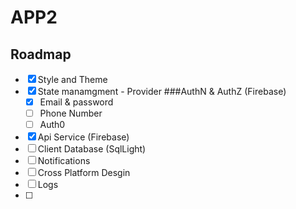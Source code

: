 # APP2

## Roadmap
- [x] Style and Theme
- [x] State manamgment - Provider
  ###AuthN & AuthZ (Firebase)
  - [x] Email & password
  - [ ] Phone Number
  - [ ] Auth0
- [x] Api Service (Firebase)
- [ ] Client Database (SqlLight)
- [ ] Notifications
- [ ] Cross Platform Desgin
- [ ] Logs
- [ ] 